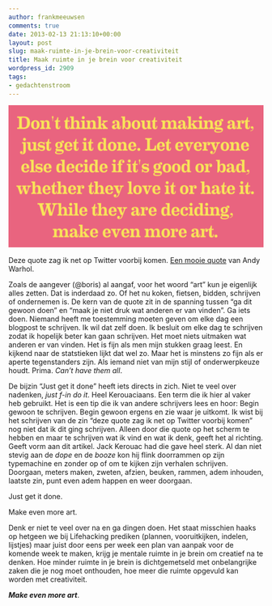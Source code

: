 ```yaml
---
author: frankmeeuwsen
comments: true
date: 2013-02-13 21:13:10+00:00
layout: post
slug: maak-ruimte-in-je-brein-voor-creativiteit
title: Maak ruimte in je brein voor creativiteit
wordpress_id: 2909
tags:
- gedachtenstroom
---
```


![andywarhol](../images/uploadimages/andywarhol-537x300.png)

Deze quote zag ik net op Twitter voorbij komen. [Een mooie quote](http://thisisnthappiness.com/image/42943706238) van Andy Warhol.

Zoals de aangever (@boris) al aangaf, voor het woord “art” kun je eigenlijk alles zetten. Dat is inderdaad zo. Of het nu koken, fietsen, bidden, schrijven of ondernemen is. De kern van de quote zit in de spanning tussen “ga dit gewoon doen” en “maak je niet druk wat anderen er van vinden”. Ga iets doen. Niemand heeft me toestemming moeten geven om elke dag een blogpost te schrijven. Ik wil dat zelf doen. Ik besluit om elke dag te schrijven zodat ik hopelijk beter kan gaan schrijven. Het moet niets uitmaken wat anderen er van vinden. Het is fijn als men mijn stukken graag leest. En kijkend naar de statstieken lijkt dat wel zo. Maar het is minstens zo fijn als er aperte tegenstanders zijn. Als iemand niet van mijn stijl of onderwerpkeuze houdt. Prima. _Can’t have them all_.

De bijzin “Just get it done” heeft iets directs in zich. Niet te veel over nadenken, _just f-in do it_. Heel Kerouaciaans. Een term die ik hier al vaker heb gebruikt. Het is een tip die ik van andere schrijvers lees en hoor: Begin gewoon te schrijven. Begin gewoon ergens en zie waar je uitkomt.
Ik wist bij het schrijven van de zin “deze quote zag ik net op Twitter voorbij komen” nog niet dat ik dit ging schrijven. Alleen door die quote op het scherm te hebben en maar te schrijven wat ik vind en wat ik denk, geeft het al richting. Geeft vorm aan dit artikel. Jack Kerouac had die gave heel sterk. Al dan niet stevig aan de _dope_ en de _booze_ kon hij flink doorrammen op zijn typemachine en zonder op of om te kijken zijn verhalen schrijven. Doorgaan, meters maken, zweten, afzien, beuken, rammen, adem inhouden, laatste zin, punt even adem happen en weer doorgaan.

Just get it done.

Make even more art.

Denk er niet te veel over na en ga dingen doen. Het staat misschien haaks op hetgeen we bij Lifehacking prediken (plannen, vooruitkijken, indelen, lijstjes) maar juist door eens per week een plan van aanpak voor de komende week te maken, krijg je mentale ruimte in je brein om creatief na te denken. Hoe minder ruimte in je brein is dichtgemetseld met onbelangrijke zaken die je nog moet onthouden, hoe meer die ruimte opgevuld kan worden met creativiteit.

_**Make even more art**_.
